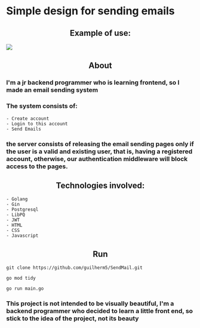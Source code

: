 # Simple design for sending emails

<h2 align="center">Example of use:</h2>

![](use.gif)

<h2 align="center">About</h2>


### I'm a jr backend programmer who is learning frontend, so I made an email sending system 
### The system consists of:
```
- Create account  
- Login to this account  
- Send Emails
```
### the server consists of releasing the email sending pages only if the user is a valid and existing user, that is, having a registered account, otherwise, our authentication middleware will block access to the pages.


<h2 align="center">Technologies involved:</h2>

```
- Golang 
- Gin 
- Postgresql 
- LibPQ
- JWT 
- HTML
- CSS
- Javascript 
```
<h2 align="center">Run</h2>

```
git clone https://github.com/guilherm5/SendMail.git

go mod tidy

go run main.go
```


### This project is not intended to be visually beautiful, I'm a backend programmer who decided to learn a little front end, so stick to the idea of ​​the project, not its beauty

